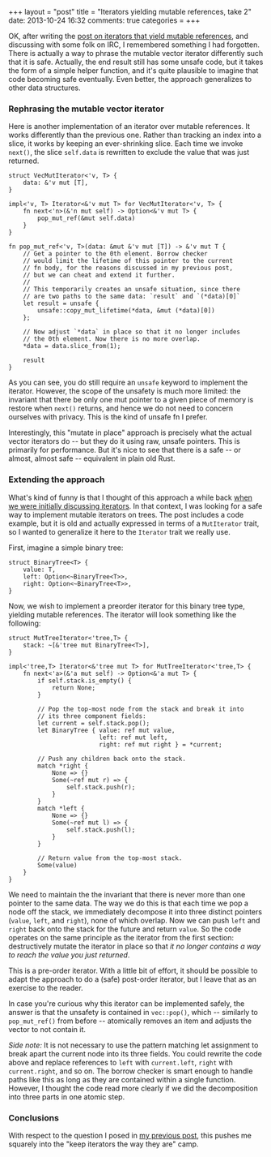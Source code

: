 +++
layout = "post"
title = "Iterators yielding mutable references, take 2"
date: 2013-10-24 16:32
comments: true
categories = 
+++

OK, after writing the
[post on iterators that yield mutable references][pp], and discussing
with some folk on IRC, I remembered something I had forgotten. There
is actually a way to phrase the mutable vector iterator differently
such that it is safe. Actually, the end result still has some unsafe
code, but it takes the form of a simple helper function, and it's
quite plausible to imagine that code becoming safe eventually. Even
better, the approach generalizes to other data structures.

### Rephrasing the mutable vector iterator

Here is another implementation of an iterator over mutable references.
It works differently than the previous one. Rather than tracking an
index into a slice, it works by keeping an ever-shrinking slice.  Each
time we invoke `next()`, the slice `self.data` is rewritten to exclude
the value that was just returned.

    struct VecMutIterator<'v, T> {
        data: &'v mut [T],
    }
    
    impl<'v, T> Iterator<&'v mut T> for VecMutIterator<'v, T> {
        fn next<'n>(&'n mut self) -> Option<&'v mut T> {
            pop_mut_ref(&mut self.data)
        }
    }

    fn pop_mut_ref<'v, T>(data: &mut &'v mut [T]) -> &'v mut T {
        // Get a pointer to the 0th element. Borrow checker
        // would limit the lifetime of this pointer to the current
        // fn body, for the reasons discussed in my previous post,
        // but we can cheat and extend it further.
        //
        // This temporarily creates an unsafe situation, since there
        // are two paths to the same data: `result` and `(*data)[0]`
        let result = unsafe {
            unsafe::copy_mut_lifetime(*data, &mut (*data)[0])
        };
        
        // Now adjust `*data` in place so that it no longer includes
        // the 0th element. Now there is no more overlap.
        *data = data.slice_from(1);
        
        result
    }
    
As you can see, you do still require an `unsafe` keyword to implement
the iterator. However, the scope of the unsafety is much more limited:
the invariant that there be only one mut pointer to a given piece of
memory is restore when `next()` returns, and hence we do not need to
concern ourselves with privacy. This is the kind of unsafe fn I prefer.

Interestingly, this "mutate in place" approach is precisely what the
actual vector iterators do -- but they do it using raw, unsafe
pointers. This is primarily for performance. But it's nice to see that
there is a safe -- or almost, almost safe -- equivalent in plain old
Rust.

### Extending the approach

What's kind of funny is that I thought of this approach a while back
[when we were initially discussing iterators][iter]. In that context,
I was looking for a safe way to implement mutable iterators on
trees. The post includes a code example, but it is old and actually
expressed in terms of a `MutIterator` trait, so I wanted to generalize
it here to the `Iterator` trait we really use.

First, imagine a simple binary tree:

    struct BinaryTree<T> {
        value: T,
        left: Option<~BinaryTree<T>>,
        right: Option<~BinaryTree<T>>,
    }
    
Now, we wish to implement a preorder iterator for this
binary tree type, yielding mutable references. The iterator
will look something like the following:

    struct MutTreeIterator<'tree,T> {
        stack: ~[&'tree mut BinaryTree<T>],
    }
    
    impl<'tree,T> Iterator<&'tree mut T> for MutTreeIterator<'tree,T> {
        fn next<'a>(&'a mut self) -> Option<&'a mut T> {
            if self.stack.is_empty() {
                return None;
            }

            // Pop the top-most node from the stack and break it into
            // its three component fields:
            let current = self.stack.pop();
            let BinaryTree { value: ref mut value,
                             left: ref mut left,
                             right: ref mut right } = *current;

            // Push any children back onto the stack.
            match *right {
                None => {}
                Some(~ref mut r) => {
                    self.stack.push(r);
                }
            }
            match *left {
                None => {}
                Some(~ref mut l) => {
                    self.stack.push(l);
                }
            }

            // Return value from the top-most stack.
            Some(value)
        }
    }

We need to maintain the the invariant that there is never more than
one pointer to the same data. The way we do this is that each time we
pop a node off the stack, we immediately decompose it into three
distinct pointers (`value`, `left`, and `right`), none of which
overlap. Now we can push `left` and `right` back onto the stack for
the future and return `value`. So the code operates on the same
principle as the iterator from the first section: destructively mutate
the iterator in place so that *it no longer contains a way to reach
the value you just returned*.

This is a pre-order iterator. With a little bit of effort, it should
be possible to adapt the approach to do a (safe) post-order iterator,
but I leave that as an exercise to the reader.

In case you're curious why this iterator can be implemented
safely, the answer is that the unsafety is contained in `vec::pop()`,
which -- similarly to `pop_mut_ref()` from before -- atomically
removes an item and adjusts the vector to not contain it.

*Side note:* It is not necessary to use the pattern matching let
assignment to break apart the current node into its three fields.  You
could rewrite the code above and replace references to `left` with
`current.left`, `right` with `current.right`, and so on. The borrow
checker is smart enough to handle paths like this as long as they are
contained within a single function. However, I thought the code read
more clearly if we did the decomposition into three parts in one
atomic step.


### Conclusions

With respect to the question I posed in [my previous post][pp], this
pushes me squarely into the "keep iterators the way they are" camp.

[pp]: http://smallcultfollowing.com/babysteps/blog/2013/10/24/iterators-yielding-mutable-references/
[iter]: https://mail.mozilla.org/pipermail/rust-dev/2013-June/004428.html
